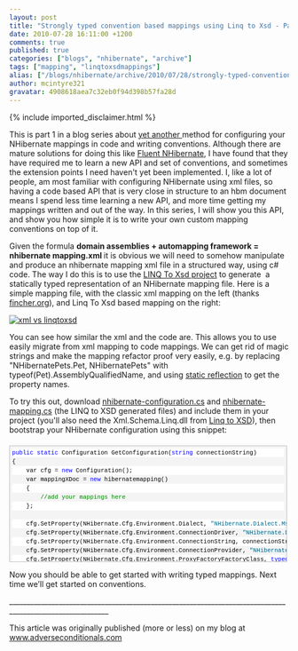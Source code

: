 ```yaml
---
layout: post
title: "Strongly typed convention based mappings using Linq to Xsd - Part 1"
date: 2010-07-28 16:11:00 +1200
comments: true
published: true
categories: ["blogs", "nhibernate", "archive"]
tags: ["mapping", "linqtoxsdmappings"]
alias: ["/blogs/nhibernate/archive/2010/07/28/strongly-typed-convention-based-mappings-using-linq-to-xsd-part-1.aspx"]
author: mcintyre321
gravatar: 4908618aea7c32eb0f94d398b57fa28d
---
```

{% include imported_disclaimer.html %}
<p>This is part 1 in a blog series about <a href="http://fabiomaulo.blogspot.com/2010/03/nhibernate-mappings-path.html" target="_blank">yet another </a>method for configuring your NHibernate mappings in code and writing conventions. Although there are mature solutions for doing this like <a href="http://fluentnhibernate.org/" target="_blank">Fluent NHibernate</a>, I have found that they have required me to learn a new API and set of conventions, and sometimes the extension points I need haven't yet been implemented. I, like a lot of people, am most familiar with configuring NHibernate using xml files, so having a code based API that is very close in structure to an hbm document means I spend less time learning a new API, and more time getting my mappings written and out of the way. In this series, I will show you this API, and show you how simple it is to write your own custom mapping conventions on top of it.</p>
<p align="left">Given the formula <strong>domain assemblies + automapping framework = nhibernate mapping.xml </strong>it is obvious we will need to somehow manipulate and produce an nhibernate mapping xml file in a structured way, using c# code. The way I do this is to use the <a target="_blank" href="http://linqtoxsd.codeplex.com/">LINQ To Xsd project</a> to generate&nbsp; a statically typed representation of an NHibernate mapping file. Here is a simple mapping file, with the classic xml mapping on the left (thanks <a href="http://www.fincher.org/tips/Languages/NHibernate.shtml">fincher.org</a>), and Linq To Xsd based mapping on the right:</p>
<p><a href="http://dl.dropbox.com/u/2808109/blog/nhmapping/xml%20vs%20linqtoxsd.png"><img src="http://dl.dropbox.com/u/2808109/blog/nhmapping/xml%20vs%20linqtoxsd.png" alt="xml vs linqtoxsd" border="0" title="xml vs linqtoxsd" style="border-right-width: 0px; display: block; float: none; border-top-width: 0px; border-bottom-width: 0px; margin-left: auto; border-left-width: 0px; margin-right: auto" /></a></p>
<p>You can see how similar the xml and the code are. This allows you to use easily migrate from xml mapping to code mappings. We can get rid of magic strings and make the mapping refactor proof very easily, e.g. by replacing "NHibernatePets.Pet, NHibernatePets" with typeof(Pet).AssemblyQualifiedName, and using <a target="_blank" href="http://www.clariusconsulting.net/blogs/kzu/archive/2007/12/30/49063.aspx">static reflection</a> to get the property names.</p>
<p>To try this out, download <a target="_blank" href="http://dl.dropbox.com/u/2808109/blog/nhmapping/nhibernate-configuration.cs">nhibernate-configuration.cs</a> and <a target="_blank" href="http://dl.dropbox.com/u/2808109/blog/nhmapping/nhibernate-mapping.cs">nhibernate-mapping.cs</a> (the LINQ to XSD generated files) and include them in your project (you'll also need the Xml.Schema.Linq.dll from <a href="http://linqtoxsd.codeplex.com/" target="_blank">Linq to XSD</a>), then bootstrap your NHibernate configuration using this snippet:</p>
<div id="codeSnippetWrapper" style="text-align: left; line-height: 12pt; background-color: #f4f4f4; margin: 20px 0px 10px; width: 97.5%; font-family: 'Courier New', courier, monospace; direction: ltr; max-height: 200px; font-size: 8pt; overflow: auto; cursor: text; border: silver 1px solid; padding: 4px;">
<div id="codeSnippet" style="text-align: left; line-height: 12pt; background-color: #f4f4f4; width: 100%; font-family: 'Courier New', courier, monospace; direction: ltr; color: black; font-size: 8pt; overflow: visible; border-style: none; padding: 0px;">
<pre style="text-align: left; line-height: 12pt; background-color: white; margin: 0em; width: 100%; font-family: 'Courier New', courier, monospace; direction: ltr; color: black; font-size: 8pt; overflow: visible; border-style: none; padding: 0px;"><span style="color: #0000ff">public</span> <span style="color: #0000ff">static</span> Configuration GetConfiguration(<span style="color: #0000ff">string</span> connectionString)</pre>
<!--CRLF-->
<pre style="text-align: left; line-height: 12pt; background-color: #f4f4f4; margin: 0em; width: 100%; font-family: 'Courier New', courier, monospace; direction: ltr; color: black; font-size: 8pt; overflow: visible; border-style: none; padding: 0px;">{</pre>
<!--CRLF-->
<pre style="text-align: left; line-height: 12pt; background-color: white; margin: 0em; width: 100%; font-family: 'Courier New', courier, monospace; direction: ltr; color: black; font-size: 8pt; overflow: visible; border-style: none; padding: 0px;">    var cfg = <span style="color: #0000ff">new</span> Configuration();</pre>
<!--CRLF-->
<pre style="text-align: left; line-height: 12pt; background-color: #f4f4f4; margin: 0em; width: 100%; font-family: 'Courier New', courier, monospace; direction: ltr; color: black; font-size: 8pt; overflow: visible; border-style: none; padding: 0px;">    var mappingXDoc = <span style="color: #0000ff">new</span> hibernatemapping()</pre>
<!--CRLF-->
<pre style="text-align: left; line-height: 12pt; background-color: white; margin: 0em; width: 100%; font-family: 'Courier New', courier, monospace; direction: ltr; color: black; font-size: 8pt; overflow: visible; border-style: none; padding: 0px;">    {</pre>
<!--CRLF-->
<pre style="text-align: left; line-height: 12pt; background-color: #f4f4f4; margin: 0em; width: 100%; font-family: 'Courier New', courier, monospace; direction: ltr; color: black; font-size: 8pt; overflow: visible; border-style: none; padding: 0px;">        <span style="color: #008000">//add your mappings here</span></pre>
<!--CRLF-->
<pre style="text-align: left; line-height: 12pt; background-color: white; margin: 0em; width: 100%; font-family: 'Courier New', courier, monospace; direction: ltr; color: black; font-size: 8pt; overflow: visible; border-style: none; padding: 0px;">    };</pre>
<!--CRLF-->
<pre style="text-align: left; line-height: 12pt; background-color: #f4f4f4; margin: 0em; width: 100%; font-family: 'Courier New', courier, monospace; direction: ltr; color: black; font-size: 8pt; overflow: visible; border-style: none; padding: 0px;">&nbsp;</pre>
<!--CRLF-->
<pre style="text-align: left; line-height: 12pt; background-color: white; margin: 0em; width: 100%; font-family: 'Courier New', courier, monospace; direction: ltr; color: black; font-size: 8pt; overflow: visible; border-style: none; padding: 0px;">    cfg.SetProperty(NHibernate.Cfg.Environment.Dialect, <span style="color: #006080">"NHibernate.Dialect.MsSql2008Dialect"</span>);</pre>
<!--CRLF-->
<pre style="text-align: left; line-height: 12pt; background-color: #f4f4f4; margin: 0em; width: 100%; font-family: 'Courier New', courier, monospace; direction: ltr; color: black; font-size: 8pt; overflow: visible; border-style: none; padding: 0px;">    cfg.SetProperty(NHibernate.Cfg.Environment.ConnectionDriver, <span style="color: #006080">"NHibernate.Driver.SqlClientDriver"</span>);</pre>
<!--CRLF-->
<pre style="text-align: left; line-height: 12pt; background-color: white; margin: 0em; width: 100%; font-family: 'Courier New', courier, monospace; direction: ltr; color: black; font-size: 8pt; overflow: visible; border-style: none; padding: 0px;">    cfg.SetProperty(NHibernate.Cfg.Environment.ConnectionString, connectionString);</pre>
<!--CRLF-->
<pre style="text-align: left; line-height: 12pt; background-color: #f4f4f4; margin: 0em; width: 100%; font-family: 'Courier New', courier, monospace; direction: ltr; color: black; font-size: 8pt; overflow: visible; border-style: none; padding: 0px;">    cfg.SetProperty(NHibernate.Cfg.Environment.ConnectionProvider, <span style="color: #006080">"NHibernate.Connection.DriverConnectionProvider"</span>);</pre>
<!--CRLF-->
<pre style="text-align: left; line-height: 12pt; background-color: white; margin: 0em; width: 100%; font-family: 'Courier New', courier, monospace; direction: ltr; color: black; font-size: 8pt; overflow: visible; border-style: none; padding: 0px;">    cfg.SetProperty(NHibernate.Cfg.Environment.ProxyFactoryFactoryClass, <span style="color: #0000ff">typeof</span>(ProxyFactoryFactory).AssemblyQualifiedName);</pre>
<!--CRLF-->
<pre style="text-align: left; line-height: 12pt; background-color: #f4f4f4; margin: 0em; width: 100%; font-family: 'Courier New', courier, monospace; direction: ltr; color: black; font-size: 8pt; overflow: visible; border-style: none; padding: 0px;">    </pre>
<!--CRLF-->
<pre style="text-align: left; line-height: 12pt; background-color: white; margin: 0em; width: 100%; font-family: 'Courier New', courier, monospace; direction: ltr; color: black; font-size: 8pt; overflow: visible; border-style: none; padding: 0px;">    cfg.AddXml(mappingXDoc.ToString());</pre>
<!--CRLF-->
<pre style="text-align: left; line-height: 12pt; background-color: #f4f4f4; margin: 0em; width: 100%; font-family: 'Courier New', courier, monospace; direction: ltr; color: black; font-size: 8pt; overflow: visible; border-style: none; padding: 0px;">&nbsp;</pre>
<!--CRLF-->
<pre style="text-align: left; line-height: 12pt; background-color: white; margin: 0em; width: 100%; font-family: 'Courier New', courier, monospace; direction: ltr; color: black; font-size: 8pt; overflow: visible; border-style: none; padding: 0px;">    <span style="color: #0000ff">return</span> cfg;</pre>
<!--CRLF-->
<pre style="text-align: left; line-height: 12pt; background-color: #f4f4f4; margin: 0em; width: 100%; font-family: 'Courier New', courier, monospace; direction: ltr; color: black; font-size: 8pt; overflow: visible; border-style: none; padding: 0px;">}</pre>
<!--CRLF--></div>
</div>
<p>Now you should be able to get started with writing typed mappings. Next time we&rsquo;ll get started on conventions.</p>
<p>__________________________________________________________________________________________________________</p>
<p>This article was originally published (more or less) on my blog at <a target="_blank" href="http://www.adverseconditionals.com">www.adverseconditionals.com</a></p>
<p>&nbsp;</p>
